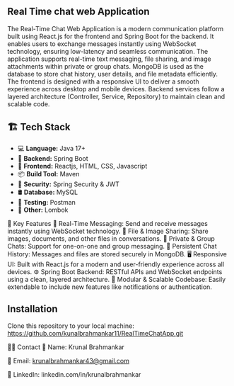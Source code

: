 ## Real Time chat web Application 
The Real-Time Chat Web Application is a modern communication platform built using React.js for the frontend and Spring Boot for the backend. It enables users to exchange messages instantly using WebSocket technology, ensuring low-latency and seamless communication. The application supports real-time text messaging, file sharing, and image attachments within private or group chats. MongoDB is used as the database to store chat history, user details, and file metadata efficiently.
The frontend is designed with a responsive UI to deliver a smooth experience across desktop and mobile devices. Backend services follow a layered architecture (Controller, Service, Repository) to maintain clean and scalable code.

## 🏗️ Tech Stack
- 💻 **Language:** Java 17+
- 🌱 **Backend:** Spring Boot
- 🌱 **Frontend:** Reactjs, HTML, CSS, Javascript
- 📦 **Build Tool:** Maven
- 🔐 **Security:** Spring Security & JWT
- 🛢 **Database:** MySQL
- 🧪 **Testing:** Postman
- 🧩 **Other:** Lombok

🔑 Key Features
🔄 Real-Time Messaging: Send and receive messages instantly using WebSocket technology.
📎 File & Image Sharing: Share images, documents, and other files in conversations.
💬 Private & Group Chats: Support for one-on-one and group messaging.
💾 Persistent Chat History: Messages and files are stored securely in MongoDB.
🖥️ Responsive UI: Built with React.js for a modern and user-friendly experience across all devices.
⚙️ Spring Boot Backend: RESTful APIs and WebSocket endpoints using a clean, layered architecture.
🧩 Modular & Scalable Codebase: Easily extendable to include new features like notifications or authentication.

## Installation 
Clone this repository to your local machine:
https://github.com/kunalbrahmankar11/RealTimeChatApp.git

🙋‍♂️ Contact
📂 Name: Krunal Brahmankar

📂 Email: krunalbrahmankar43@gmail.com

📂 LinkedIn: linkedin.com/in/krunalbrahmankar

